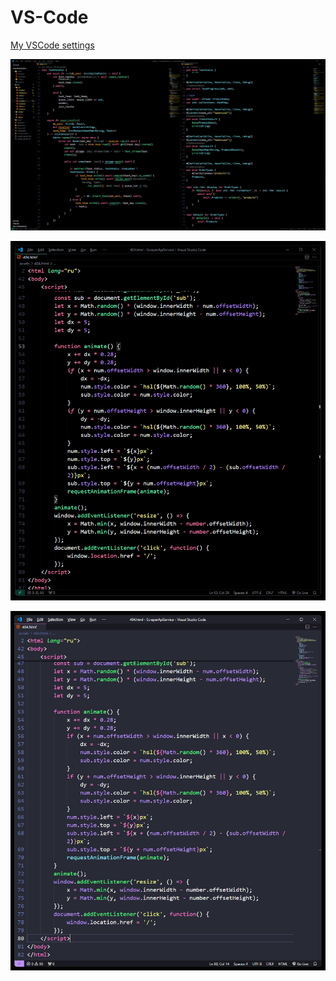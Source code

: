 # VS-Code
[My VSCode settings](https://github.com/Nikita55612/VS-Code/blob/main/settings.json)

![Скриншот](https://github.com/Nikita55612/VS-Code/blob/main/view/Screenshot_1.png)  


![Скриншот](https://github.com/Nikita55612/VS-Code/blob/main/view/Screenshot_2.png)  


![Скриншот](https://github.com/Nikita55612/VS-Code/blob/main/view/Screenshot.png)  



